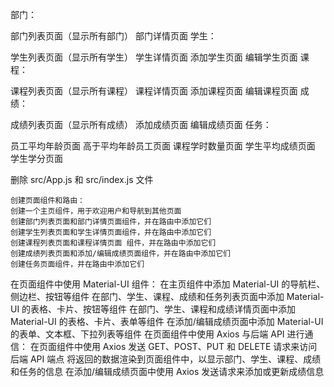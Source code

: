 
部门：

部门列表页面（显示所有部门）
部门详情页面
学生：

学生列表页面（显示所有学生）
学生详情页面
添加学生页面
编辑学生页面
课程：

课程列表页面（显示所有课程）
课程详情页面
添加课程页面
编辑课程页面
成绩：

成绩列表页面（显示所有成绩）
添加成绩页面
编辑成绩页面
任务：

员工平均年龄页面
高于平均年龄员工页面
课程学时数量页面
学生平均成绩页面
学生学分页面




删除 src/App.js 和 src/index.js 文件

    创建页面组件和路由：
    创建一个主页组件，用于欢迎用户和导航到其他页面
    创建部门列表页面和部门详情页面组件，并在路由中添加它们
    创建学生列表页面和学生详情页面组件，并在路由中添加它们
    创建课程列表页面和课程详情页面 组件，并在路由中添加它们
    创建成绩列表页面和添加/编辑成绩页面组件，并在路由中添加它们
    创建任务页面组件，并在路由中添加它们
在页面组件中使用 Material-UI 组件：
在主页组件中添加 Material-UI 的导航栏、侧边栏、按钮等组件
在部门、学生、课程、成绩和任务列表页面中添加 Material-UI 的表格、卡片、按钮等组件
在部门、学生、课程和成绩详情页面中添加 Material-UI 的表格、卡片、表单等组件
在添加/编辑成绩页面中添加 Material-UI 的表单、文本框、下拉列表等组件
在页面组件中使用 Axios 与后端 API 进行通信：
在页面组件中使用 Axios 发送 GET、POST、PUT 和 DELETE 请求来访问后端 API 端点
将返回的数据渲染到页面组件中，以显示部门、学生、课程、成绩和任务的信息
在添加/编辑成绩页面中使用 Axios 发送请求来添加或更新成绩信息

